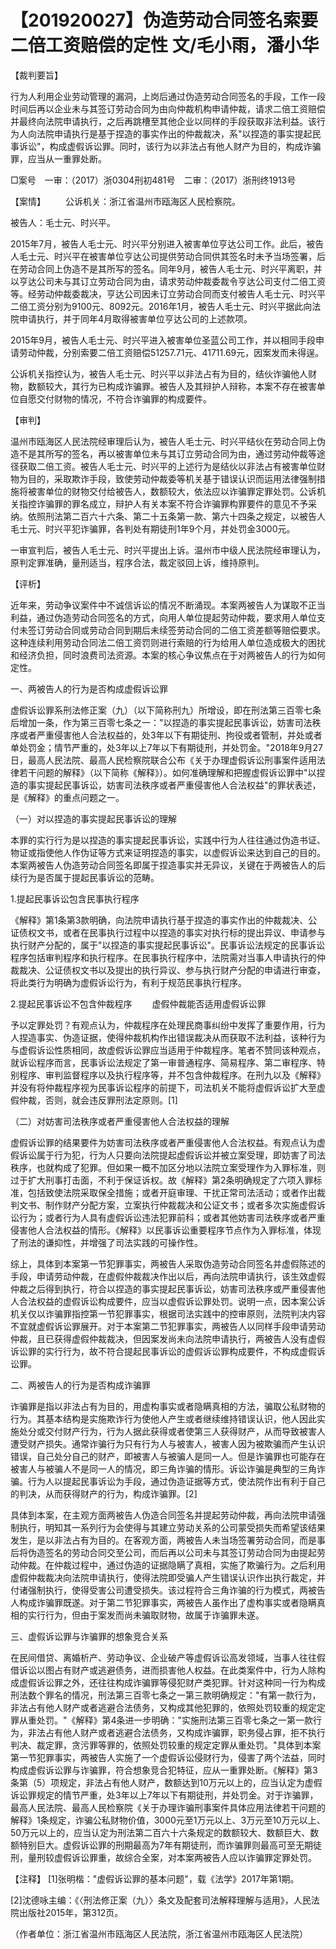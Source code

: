 # 【201920027】伪造劳动合同签名索要二倍工资赔偿的定性 文/毛小雨，潘小华

【裁判要旨】

行为人利用企业劳动管理的漏洞，上岗后通过伪造劳动合同签名的手段，工作一段时间后再以企业未与其签订劳动合同为由向仲裁机构申请仲裁，请求二倍工资赔偿并最终向法院申请执行，之后再跳槽至其他企业以同样的手段获取非法利益。该行为人向法院申请执行是基于捏造的事实作出的仲裁裁决，系"以捏造的事实提起民事诉讼"，构成虚假诉讼罪。同时，该行为以非法占有他人财产为目的，构成诈骗罪，应当从一重罪处断。

□案号　一审：（2017）浙0304刑初481号　二审：（2017）浙刑终1913号

【案情】 　　公诉机关：浙江省温州市瓯海区人民检察院。

被告人：毛士元、时兴平。

2015年7月，被告人毛士元、时兴平分别进入被害单位亨达公司工作。此后，被告人毛士元、时兴平在被害单位亨达公司提供劳动合同供其签名时未予当场签署，后在劳动合同上伪造不是其所写的签名。同年9月，被告人毛士元、时兴平离职，并以亨达公司未与其订立劳动合同为由，请求劳动仲裁委裁令亨达公司支付二倍工资等。经劳动仲裁委裁决，亨达公司因未订立劳动合同而支付被告人毛士元、时兴平二倍工资分别为9100元、8092元。2016年1月，被告人毛士元、时兴平据此向法院申请执行，并于同年4月取得被害单位亨达公司的上述款项。

2015年9月，被告人毛士元、时兴平进入被害单位圣蓝公司工作，并以相同手段申请劳动仲裁，分别索要二倍工资赔偿51257.71元、41711.69元，因案发而未得逞。

公诉机关指控认为，被告人毛士元、时兴平以非法占有为目的，结伙诈骗他人财物，数额较大，其行为已构成诈骗罪。被告人及其辩护人辩称，本案不存在被害单位自愿交付财物的情况，不符合诈骗罪的构成要件。

【审判】

温州市瓯海区人民法院经审理后认为，被告人毛士元、时兴平结伙在劳动合同上伪造不是其所写的签名，再以被害单位未与其订立劳动合同为由，通过劳动仲裁等途径获取二倍工资。被告人毛士元、时兴平的上述行为是结伙以非法占有被害单位财物为目的，采取欺诈手段，致使劳动仲裁委等机关基于错误认识而运用法律强制措施将被害单位的财物交付给被告人，数额较大，依法应以诈骗罪定罪处罚。公诉机关指控诈骗罪的罪名成立，辩护人有关本案不符合诈骗罪构罪要件的意见不予采纳。依照刑法第二百六十六条、第二十五条第一款、第六十四条之规定，以被告人毛士元、时兴平犯诈骗罪，各判处有期徒刑1年9个月，并处罚金3000元。

一审宣判后，被告人毛士元、时兴平提出上诉。温州市中级人民法院经审理认为，原判定罪准确，量刑适当，程序合法，裁定驳回上诉，维持原判。

【评析】

近年来，劳动争议案件中不诚信诉讼的情况不断涌现。本案两被告人为谋取不正当利益，通过伪造劳动合同签名的方式，向用人单位提起劳动仲裁，要求用人单位支付未签订劳动合同或劳动合同到期后未续签劳动合同的二倍工资差额等赔偿要求。这种连续利用劳动合同法二倍工资罚则进行索赔的行为给用人单位造成极大的困扰和经济负担，同时浪费司法资源。本案的核心争议焦点在于对两被告人的行为如何定性。

一、两被告人的行为是否构成虚假诉讼罪

虚假诉讼罪系刑法修正案（九）（以下简称刑九）所增设，即在刑法第三百零七条后增加一条，作为第三百零七条之一："以捏造的事实提起民事诉讼，妨害司法秩序或者严重侵害他人合法权益的，处3年以下有期徒刑、拘役或者管制，并处或者单处罚金；情节严重的，处3年以上7年以下有期徒刑，并处罚金。"2018年9月27日，最高人民法院、最高人民检察院联合公布《关于办理虚假诉讼刑事案件适用法律若干问题的解释》（以下简称《解释》）。如何准确理解和把握虚假诉讼罪中"以捏造的事实提起民事诉讼，妨害司法秩序或者严重侵害他人合法权益"的罪状表述，是《解释》的重点问题之一。

（一）对以捏造的事实提起民事诉讼的理解

本罪的实行行为是以捏造的事实提起民事诉讼，实践中行为人往往通过伪造书证、物证或指使他人作伪证等方式来证明捏造的事实，以虚假诉讼来达到自己的目的。本案两被告人伪造劳动合同签名即属于捏造事实并无异议，关键在于两被告人的后续行为是否属于提起民事诉讼的范畴。

1.提起民事诉讼包含民事执行程序

《解释》第1条第3款明确，向法院申请执行基于捏造的事实作出的仲裁裁决、公证债权文书，或者在民事执行过程中以捏造的事实对执行标的提出异议、申请参与执行财产分配的，属于"以捏造的事实提起民事诉讼"。民事诉讼法规定的民事诉讼程序包括审判程序和执行程序。在民事执行程序中，法院需对当事人申请执行的仲裁裁决、公证债权文书以及提出的执行异议、参与执行财产分配的申请进行审查，将此类行为明确为虚假诉讼行为，有利于规范民事执行程序。

2.提起民事诉讼不包含仲裁程序 　　虚假仲裁能否适用虚假诉讼罪

予以定罪处罚？有观点认为，仲裁程序在处理民商事纠纷中发挥了重要作用，行为人捏造事实、伪造证据，使得仲裁机构作出错误裁决从而获取不法利益，该种行为与虚假诉讼性质相同，故虚假诉讼罪应当适用于仲裁程序。笔者不赞同该种观点，就诉讼程序而言，民事诉讼法规定了第一审普通程序、简易程序、第二审程序、特别程序、审判监督程序以及执行程序等，并不包含仲裁程序。在刑九以及《解释》并没有将仲裁程序视为民事诉讼程序的前提下，司法机关不能将虚假诉讼扩大至虚假仲裁，否则，就会违反罪刑法定原则。\[1\]

（二）对妨害司法秩序或者严重侵害他人合法权益的理解

虚假诉讼罪的结果要件为妨害司法秩序或者严重侵害他人合法权益。有观点认为虚假诉讼属于行为犯，行为人只要向法院提起虚假诉讼并被立案受理，即妨害了司法秩序，也就构成了犯罪。但如果一概不加区分地以法院立案受理作为入罪标准，则过于扩大刑事打击面，不利于保证诉权。故《解释》第2条明确规定了六项入罪标准，包括致使法院采取保全措施；或者开庭审理、干扰正常司法活动；或者作出裁判文书、制作财产分配方案，立案执行仲裁裁决和公证文书；或者多次实施虚假诉讼行为；或者行为人具有虚假诉讼违法犯罪前科；或者其他妨害司法秩序或者严重侵害他人合法权益的情形。《解释》以民事诉讼重要程序节点作为入罪标准，体现了刑法的谦抑性，并增强了司法实践的可操作性。

综上，具体到本案第一节犯罪事实，两被告人采取伪造劳动合同签名并虚假陈述的手段，申请劳动仲裁，在虚假仲裁裁决作出以后，再向法院申请执行，该生效虚假仲裁之后得到执行，符合以捏造的事实提起民事诉讼，妨害司法秩序或严重侵害他人合法权益的虚假诉讼构成要件，应当以虚假诉讼罪处罚。说明一点，因本案公诉机关仅以诈骗罪指控第一节犯罪事实，根据司法实践中的控审原则，法院判决内容不宜就虚假诉讼罪展开。对于本案第二节犯罪事实，两被告人以同样手段申请劳动仲裁，且已获得虚假仲裁裁决，但因案发尚未向法院申请执行，两被告人没有虚假诉讼罪的实行行为，故不符合提起民事诉讼的虚假诉讼罪构成要件，不构成虚假诉讼罪。

二、两被告人的行为是否构成诈骗罪

诈骗罪是指以非法占有为目的，用虚构事实或者隐瞒真相的方法，骗取公私财物的行为。其基本结构是实施欺诈行为使他人产生或者继续维持错误认识，他人因此实施处分或交付财产行为，行为人据此获得或者使第三人获得财产，从而导致被害人遭受财产损失。通常诈骗行为只有行为人与被害人，被害人因为被欺骗而产生认识错误，自己处分自己的财产，即被害人与被骗人是同一人。但是诈骗罪也可能存在被害人与被骗人不是同一人的情况，即三角诈骗的情形。诉讼诈骗是典型的三角诈骗。行为人以提起民事诉讼为手段，通过伪造证据等方式，使法院作出有利于自己的判决，从而获得财产的行为，构成诈骗罪。\[2\]

具体到本案，在主观方面两被告人伪造合同签名并提起劳动仲裁，再向法院申请强制执行，明知其一系列行为会使得与其建立劳动关系的公司蒙受损失而希望该结果发生，是以非法占有为目的。在客观方面，两被告人未当场签署劳动合同，而是事后将伪造签名的劳动合同交至公司，而后再以公司未与其签订劳动合同为由提起劳动仲裁。在仲裁过程中，通过伪造的证据隐瞒了真相，实施了欺骗行为。之后利用虚假仲裁裁决向法院申请执行，使得法院即受骗人产生错误认识作出执行裁定，并付诸强制执行，使得受害公司遭受损失。该过程符合三角诈骗的行为模式，两被告人构成诈骗罪既遂。对于第二节犯罪事实，两被告人虽作出了虚构事实或者隐瞒真相的实行行为，但由于案发而尚未骗取财物，故属于诈骗罪未遂。

三、虚假诉讼罪与诈骗罪的想象竞合关系

在民间借贷、离婚析产、劳动争议、企业破产等虚假诉讼高发领域，当事人往往假借诉讼以图占有财产或逃避债务，进而损害他人权益。在此类案件中，行为人除构成虚假诉讼罪之外，还往往构成诈骗罪等侵犯财产类犯罪。针对这种同一行为构成刑法数个罪名的情况，刑法第三百零七条之一第三款明确规定："有第一款行为，非法占有他人财产或者逃避合法债务，又构成其他犯罪的，依照处罚较重的规定定罪从重处罚。"《解释》第4条进一步明确："实施刑法第三百零七条之一第一款行为，非法占有他人财产或者逃避合法债务，又构成诈骗罪，职务侵占罪，拒不执行判决、裁定罪，贪污罪等罪的，依照处罚较重的规定定罪从重处罚。"具体到本案第一节犯罪事实，两被告人实施了一个虚假诉讼侵财行为，侵害了两个法益，同时构成虚假诉讼罪与诈骗罪，符合想象竞合犯特征，应从一重罪处断。《解释》第3条第（5）项规定，非法占有他人财产，数额达到10万元以上的，应当认定为虚假诉讼罪规定的情节严重，处3年以上7年以下有期徒刑，并处罚金。对于诈骗罪，最高人民法院、最高人民检察院《关于办理诈骗刑事案件具体应用法律若干问题的解释》1条规定，诈骗公私财物价值，3000元至1万元以上、3万元至10万元以上、50万元以上的，应当认定为刑法第二百六十六条规定的数额较大、数额巨大、数额特别巨大。虚假诉讼罪的刑期最高为7年有期徒刑，而诈骗罪则最高可至无期徒刑，量刑较虚假诉讼罪重，故综合全案，对本案两被告人应以诈骗罪定罪处罚。

【注释】 \[1\]张明楷："虚假诉讼罪的基本问题"，载《法学》2017年第1期。

\[2\]沈德咏主编：《〈刑法修正案（九）〉条文及配套司法解释理解与适用》，人民法院出版社2015年，第312页。

（作者单位：浙江省温州市瓯海区人民法院，浙江省温州市瓯海区人民法院）